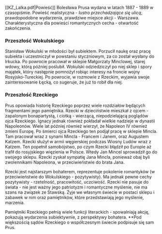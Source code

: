 [[KZ_Lalka.pdf|Powieść]] Bolesława Prusa wydana w latach 1887 - 1889 w czasopiśmie.
Powieść realistyczna - *lustro przechadzające się ulicą*, prawdopodobne wydarzenia, prawdziwe miejsce akcji - Warszawa.
Charakterystyczna dla powieści romantycznych cecha - otwartość zakończenia.
### Przeszłość Wokulskiego
Stanisław Wokulski w młodości był subiektem. Porzucił naukę oraz pracę subiekta i uczestniczył w powstaniu styczniowym, za co został wysłany do Irkucka. Po powrocie pracował w sklepie Małgorzaty Minclowej, starej wdowy, którą później poślubił. Wokulski odziedziczył po niej sklep i spory majątek, który następnie pomnożył robiąc interesy na froncie wojny Rosyjsko-Tureckiej. Po powrocie, w rozmowie z Rzeckim, wyjawia swoje zainteresowanie Łęcką, co sugeruje, że już to robił dla niej.

### Przeszłość Rzeckiego
Prus opowiada historię Rzeckiego poprzez wiele rozdziałów będących fragmentami jego pamiętnika. Rzecki w dzieciństwie mieszkał z ojcem - zapalonym bonapartystą, i ciotką - wierzącą, niepodzielającą poglądów ojca Rzeckiego. Ignacy jednak również pokładał wielkie nadzieje w dynastii Napoleonów. Wiele lat później również wierzył, że Napoleon IV również zmieni Europę. Po śmierci ojca Rzeckiego ten podjął pracę w sklepie Mincla. Tam pracował wraz z synami Mincla - Francem i Janem, oraz Augustem Katzem.
Rzecki służył w armii węgierskiej podczas Wiosny Ludów wraz z Katzem. Ten popełnił samobójstwo, po czym Rzecki błądził po Europie aż trafił do rosyjskiego więzienia w Polsce. Wtedy Jan Mincel sprowadził go do swojego sklepu. Rzecki zyskał sympatię Jana Mincla, ponieważ obaj byli zwolennikami Napoleona, w przeciwieństwie do brata Jana. 

Rzecki jest najstarszym bohaterem, reprezentuje pokolenie romantyków (w przeciwieństwie do Wokulskiego - pozytywisty). Ma jednak pewne cechy pozytywisty - rzetelność, pracowitość, uczciwość.
Rzecki nie pasuje do świata - nie jest ważny jego patriotyzm i romantyczne myślenie, nie ma szans na związek ze Stawską. Żyje we własnym świecie w postaci sklepu i zabawek w nim oraz pamiętników, które przedstawiają jego myślenie, marzenia.

Pamiętniki Rzeckiego pełnią wiele funkcji literackich - spowalniają akcję, pokazują wydarzenia subiektywnie, z perspektywy bohatera. **Pod większością sądów Rzeckiego o współczesnym świecie podpisuje się sam Prus.